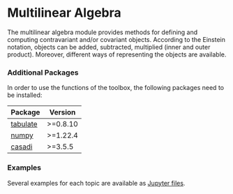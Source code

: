 # Multilinear Algebra
The multilinear algebra module provides methods for defining and computing contravariant and/or covariant objects. 
According to the Einstein notation, objects can be added, subtracted, multiplied (inner and outer product). 
Moreover, different ways of representing the objects are available. 

### Additional Packages
In order to use the functions of the toolbox, the following packages need to be installed:

| Package                                                    | Version    |
|------------------------------------------------------------|------------|
| [tabulate](https://pypi.org/project/tabulate/)             | \>=0.8.10  | 
| [numpy](https://numpy.org)                                 | \>=1.22.4  |
| [casadi](https://web.casadi.org)                           | \>=3.5.5   |

### Examples
Several examples for each topic are available as [Jupyter files](/jupyter-notebook).

